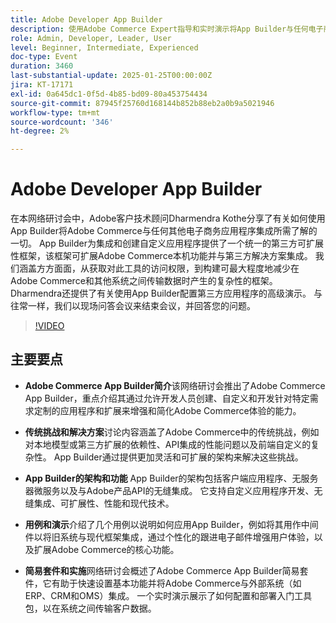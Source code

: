 ```yaml
---
title: Adobe Developer App Builder
description: 使用Adobe Commerce Expert指导和实时演示将App Builder与任何电子商务应用程序集成
role: Admin, Developer, Leader, User
level: Beginner, Intermediate, Experienced
doc-type: Event
duration: 3460
last-substantial-update: 2025-01-25T00:00:00Z
jira: KT-17171
exl-id: 0a645dc1-0f5d-4b85-bd09-80a453754434
source-git-commit: 87945f25760d168144b852b88eb2a0b9a5021946
workflow-type: tm+mt
source-wordcount: '346'
ht-degree: 2%

---
```


# Adobe Developer App Builder

在本网络研讨会中，Adobe客户技术顾问Dharmendra Kothe分享了有关如何使用App Builder将Adobe Commerce与任何其他电子商务应用程序集成所需了解的一切。 App Builder为集成和创建自定义应用程序提供了一个统一的第三方可扩展性框架，该框架可扩展Adobe Commerce本机功能并与第三方解决方案集成。 我们涵盖方方面面，从获取对此工具的访问权限，到构建可最大程度地减少在Adobe Commerce和其他系统之间传输数据时产生的复杂性的框架。 Dharmendra还提供了有关使用App Builder配置第三方应用程序的高级演示。 与往常一样，我们以现场问答会议来结束会议，并回答您的问题。

>[!VIDEO](https://video.tv.adobe.com/v/3443027/?learn=on&enablevpops)

## 主要要点

* **Adobe Commerce App Builder简介**&#x200B;该网络研讨会推出了Adobe Commerce App Builder，重点介绍其通过允许开发人员创建、自定义和开发针对特定需求定制的应用程序和扩展来增强和简化Adobe Commerce体验的能力。

* **传统挑战和解决方案**&#x200B;讨论内容涵盖了Adobe Commerce中的传统挑战，例如对本地模型或第三方扩展的依赖性、API集成的性能问题以及前端自定义的复杂性。 App Builder通过提供更加灵活和可扩展的架构来解决这些挑战。

* **App Builder的架构和功能** App Builder的架构包括客户端应用程序、无服务器微服务以及与Adobe产品API的无缝集成。 它支持自定义应用程序开发、无缝集成、可扩展性、性能和现代技术。

* **用例和演示**&#x200B;介绍了几个用例以说明如何应用App Builder，例如将其用作中间件以将旧系统与现代框架集成，通过个性化的跟进电子邮件增强用户体验，以及扩展Adobe Commerce的核心功能。

* **简易套件和实施**&#x200B;网络研讨会概述了Adobe Commerce App Builder简易套件，它有助于快速设置基本功能并将Adobe Commerce与外部系统（如ERP、CRM和OMS）集成。 一个实时演示展示了如何配置和部署入门工具包，以在系统之间传输客户数据。
